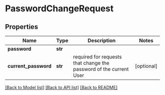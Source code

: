 # PasswordChangeRequest

## Properties
Name | Type | Description | Notes
------------ | ------------- | ------------- | -------------
**password** | **str** |  | 
**current_password** | **str** | required for requests that change the password of the current User | [optional] 

[[Back to Model list]](../README.md#documentation-for-models) [[Back to API list]](../README.md#documentation-for-api-endpoints) [[Back to README]](../README.md)

